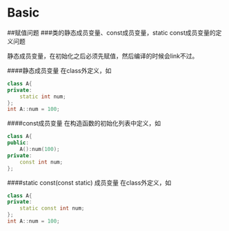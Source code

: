 # Basic

##赋值问题
###类的静态成员变量、const成员变量，static const成员变量的定义问题

静态成员变量，在初始化之后必须先赋值，然后编译的时候会link不过。

####静态成员变量
在class外定义，如
```cpp
class A{
private:
    static int num;
};
int A::num = 100;
```
####const成员变量
在构造函数的初始化列表中定义，如
```cpp
class A{
public:
    A():num(100);
private:
    const int num;
};
```
####static const(const static) 成员变量
在class外定义，如
```cpp
class A{
private:
    static const int num;
};
int A::num = 100;
```
